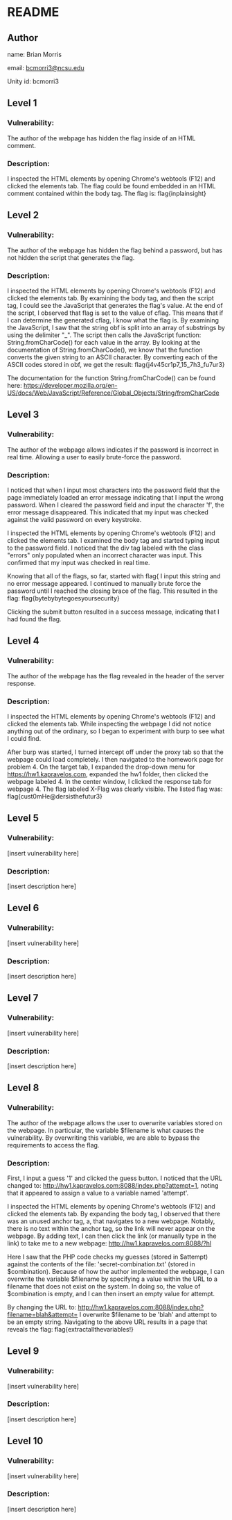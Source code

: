 # README
## Author

name: Brian Morris

email: bcmorri3@ncsu.edu

Unity id: bcmorri3

## Level 1
### Vulnerability:
The author of the webpage has hidden the flag inside of an HTML comment.
### Description:
I inspected the HTML elements by opening Chrome's webtools (F12) and clicked the elements tab. The flag could be found embedded in an HTML comment contained within the body tag. The flag is: flag{inplainsight}

## Level 2
### Vulnerability:
The author of the webpage has hidden the flag behind a password, but has not hidden the script that generates the flag.
### Description:
I inspected the HTML elements by opening Chrome's webtools (F12) and clicked the elements tab. By examining the body tag, and then the script tag, I could see the JavaScript that generates the flag's value. At the end of the script, I observed that flag is set to the value of cflag. This means that if I can determine the generated cflag, I know what the flag is. By examining the JavaScript, I saw that the string obf is split into an array of substrings by using the delimiter "_". The script then calls the JavaScript function: String.fromCharCode() for each value in the array. By looking at the documentation of String.fromCharCode(), we know that the function converts the given string to an ASCII character. By converting each of the ASCII codes stored in obf, we get the result: flag{j4v45cr1p7_15_7h3_fu7ur3}

The documentation for the function String.fromCharCode() can be found here: https://developer.mozilla.org/en-US/docs/Web/JavaScript/Reference/Global_Objects/String/fromCharCode

## Level 3
### Vulnerability:
The author of the webpage allows indicates if the password is incorrect in real time. Allowing a user to easily brute-force the password.
### Description:
I noticed that when I input most characters into the password field that the page immediately loaded an error message indicating that I input the wrong password. When I cleared the password field and input the character 'f', the error message disappeared. This indicated that my input was checked against the valid password on every keystroke.

I inspected the HTML elements by opening Chrome's webtools (F12) and clicked the elements tab. I examined the body tag and started typing input to the password field. I noticed that the div tag labeled with the class "errors" only populated when an incorrect character was input. This confirmed that my input was checked in real time.

Knowing that all of the flags, so far, started with flag{ I input this string and no error message appeared. I continued to manually brute force the password until I reached the closing brace of the flag. This resulted in the flag: flag{bytebybytegoesyoursecurity}

Clicking the submit button resulted in a success message, indicating that I had found the flag.

## Level 4
### Vulnerability:
The author of the webpage has the flag revealed in the header of the server response.
### Description:
I inspected the HTML elements by opening Chrome's webtools (F12) and clicked the elements tab. While inspecting the webpage I did not notice anything out of the ordinary, so I began to experiment with burp to see what I could find.

After burp was started, I turned intercept off under the proxy tab so that the webpage could load completely. I then navigated to the homework page for problem 4. On the target tab, I expanded the drop-down menu for https://hw1.kapravelos.com, expanded the hw1 folder, then clicked the webpage labeled 4. In the center window, I clicked the response tab for webpage 4. The flag labeled X-Flag was clearly visible. The listed flag was: flag{cust0mHe@dersisthefutur3}

## Level 5
### Vulnerability:
[insert vulnerability here]
### Description:
[insert description here]

## Level 6
### Vulnerability:
[insert vulnerability here]
### Description:
[insert description here]

## Level 7
### Vulnerability:
[insert vulnerability here]
### Description:
[insert description here]

## Level 8
### Vulnerability:
The author of the webpage allows the user to overwrite variables stored on the webpage. In particular, the variable $filename is what causes the vulnerability. By overwriting this variable, we are able to bypass the requirements to access the flag.
### Description:
First, I input a guess '1' and clicked the guess button. I noticed that the URL changed to: http://hw1.kapravelos.com:8088/index.php?attempt=1, noting that it appeared to assign a value to a variable named 'attempt'.

I inspected the HTML elements by opening Chrome's webtools (F12) and clicked the elements tab. By expanding the body tag, I observed that there was an unused anchor tag, a, that navigates to a new webpage. Notably, there is no text within the anchor tag, so the link will never appear on the webpage. By adding text, I can then click the link (or manually type in the link) to take me to a new webpage: http://hw1.kapravelos.com:8088/?hl

Here I saw that the PHP code checks my guesses (stored in $attempt) against the contents of the file: 'secret-combination.txt' (stored in $combination). Because of how the author implemented the webpage, I can overwrite the variable $filename by specifying a value within the URL to a filename that does not exist on the system. In doing so, the value of $combination is empty, and I can then insert an empty value for attempt.

By changing the URL to: http://hw1.kapravelos.com:8088/index.php?filename=blah&attempt= I overwrite $filename to be 'blah' and attempt to be an empty string. Navigating to the above URL results in a page that reveals the flag: flag{extractallthevariables!}

## Level 9
### Vulnerability:
[insert vulnerability here]
### Description:
[insert description here]

## Level 10
### Vulnerability:
[insert vulnerability here]
### Description:
[insert description here]
